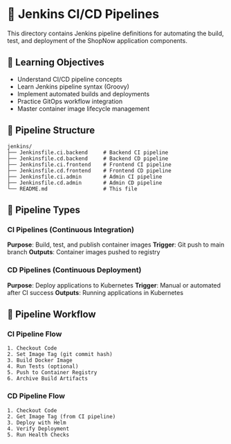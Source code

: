# 🔄 Jenkins CI/CD Pipelines

This directory contains Jenkins pipeline definitions for automating the build, test, and deployment of the ShopNow application components.

## 🎯 Learning Objectives
- Understand CI/CD pipeline concepts
- Learn Jenkins pipeline syntax (Groovy)
- Implement automated builds and deployments
- Practice GitOps workflow integration
- Master container image lifecycle management

## 📁 Pipeline Structure

```
jenkins/
├── Jenkinsfile.ci.backend     # Backend CI pipeline
├── Jenkinsfile.cd.backend     # Backend CD pipeline
├── Jenkinsfile.ci.frontend    # Frontend CI pipeline
├── Jenkinsfile.cd.frontend    # Frontend CD pipeline
├── Jenkinsfile.ci.admin       # Admin CI pipeline
├── Jenkinsfile.cd.admin       # Admin CD pipeline
└── README.md                  # This file
```

## 🔄 Pipeline Types

### CI Pipelines (Continuous Integration)
**Purpose**: Build, test, and publish container images
**Trigger**: Git push to main branch
**Outputs**: Container images pushed to registry

### CD Pipelines (Continuous Deployment)
**Purpose**: Deploy applications to Kubernetes
**Trigger**: Manual or automated after CI success
**Outputs**: Running applications in Kubernetes

## 🚀 Pipeline Workflow

### CI Pipeline Flow
```
1. Checkout Code
2. Set Image Tag (git commit hash)
3. Build Docker Image
4. Run Tests (optional)
5. Push to Container Registry
6. Archive Build Artifacts
```

### CD Pipeline Flow
```
1. Checkout Code
2. Get Image Tag (from CI pipeline)
3. Deploy with Helm
4. Verify Deployment
5. Run Health Checks
```
